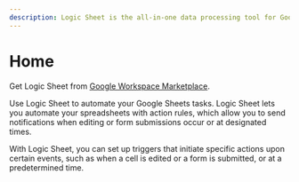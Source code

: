 ```yaml
---
description: Logic Sheet is the all-in-one data processing tool for Google Sheets
---
```


# Home

Get Logic Sheet from [Google Workspace Marketplace](https://workspace.google.com/marketplace/app/logic\_sheet/796322869198).

Use Logic Sheet to automate your Google Sheets tasks. Logic Sheet lets you automate your spreadsheets with action rules, which allow you to send notifications when editing or form submissions occur or at designated times.

With Logic Sheet, you can set up triggers that initiate specific actions upon certain events, such as when a cell is edited or a form is submitted, or at a predetermined time.&#x20;
